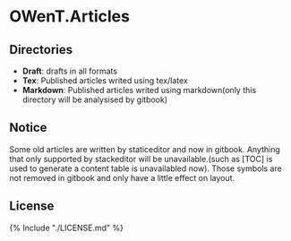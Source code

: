 OWenT.Articles
======

Directories
------
- **Draft**: drafts in all formats
- **Tex**: Published articles writed using tex/latex
- **Markdown**: Published articles writed using markdown(only this directory will be analysised by gitbook)

Notice
------
Some old articles are written by staticeditor and now in gitbook. Anything that only supported by stackeditor will be unavailable.(such as [TOC] is used to generate a content table is unavailabled now). Those symbols are not removed in gitbook and only have a little effect on layout.

License
------

{% Include "./LICENSE.md" %}
